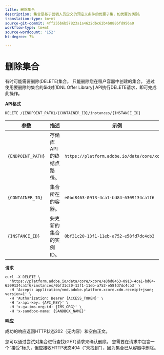```yaml
---
title: 删除集合
description: 集合是基于营销人员定义的预定义条件的优惠子集，如优惠的类别。
translation-type: tm+mt
source-git-commit: 4ff255b6b57823a1a4622dbc62b4b8886fd956a0
workflow-type: tm+mt
source-wordcount: '152'
ht-degree: 7%

---
```


# 删除集合

有时可能需要删除(DELETE)集合。 只能删除您在租户容器中创建的集合。 通过使用要删除的集合的$id对[!DNL Offer Library] API执行DELETE请求，即可完成此操作。

**API格式**

```http
DELETE /{ENDPOINT_PATH}/{CONTAINER_ID}/instances/{INSTANCE_ID}
```

| 参数 | 描述 | 示例 |
| --------- | ----------- | ------- |
| `{ENDPOINT_PATH}` | 存储库API的终结点路径。 | `https://platform.adobe.io/data/core/xcore/` |
| `{CONTAINER_ID}` | 集合所在的容器。 | `e0bd8463-0913-4ca1-bd84-6309134ca1f6` |
| `{INSTANCE_ID}` | 要更新的集合的实例ID。 | `0bf31c20-13f1-11eb-a752-e58fd7dc4cb3` |

**请求**

```shell
curl -X DELETE \
  'https://platform.adobe.io/data/core/xcore/e0bd8463-0913-4ca1-bd84-6309134ca1f6/instances/0bf31c20-13f1-11eb-a752-e58fd7dc4cb3' \
  -H 'Accept: application/vnd.adobe.platform.xcore.xdm.receipt+json; version=1' \
  -H 'Authorization: Bearer {ACCESS_TOKEN}' \
  -H 'x-api-key: {API_KEY}' \
  -H 'x-gw-ims-org-id: {IMS_ORG}' \
  -H 'x-sandbox-name: {SANDBOX_NAME}'
```

**响应**

成功的响应返回HTTP状态202（无内容）和空白正文。

您可以通过尝试对集合进行查找(GET)请求来确认删除。 您需要在请求中包含一个“接受”标头，但应接收HTTP状态404（“未找到”），因为集合已从容器中删除。
